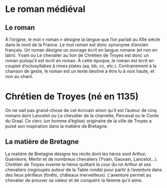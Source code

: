 # Le roman médiéval

## Le roman

À l’origine, le mot « roman » désigne la langue que l’on parlait au XIIe siècle dans le nord de la France. Le mot roman est donc synonyme d’ancien français. Un roman désigne un ouvrage écrit en langue romane (et non en latin). Yvain ou Le chevalier au lion de Chrétien de Troyes est donc un roman puisqu'il est écrit en roman. À cette époque, le roman est écrit en couplet d’octosyllabes à rimes plates (aa, bb, cc, etc.). Contrairement à la chanson de geste, le roman est un texte destiné à être lu à voix haute, et non au chant.

# Chrétien de Troyes (né en 1135)

On ne sait pas grand-chose de cet écrivain sinon qu’il est l’auteur de cinq romans dont Lancelot ou Le chevalier de la charrette, Perceval ou le Conte du Graal. Ce clerc (un homme d’église) originaire de la ville de Troyes a puisé son inspiration dans la matière de Bretagne.

## La matière de Bretagne

La matière de Bretagne désigne les récits dont les héros sont Arthur, Guenièvre, Merlin et de nombreux chevaliers (Yvain, Gauvain, Lancelot...). Chrétien de Troyes invente le héros quittant la cour du roi Arthur et ses chevaliers (regroupés autour de la Table ronde) pour partir à l’aventure dans des lieux périlleux (forêts, châteaux merveilleux). L'aventure permet au chevalier de prouver sa valeur et de conquérir la femme qu'il aime.